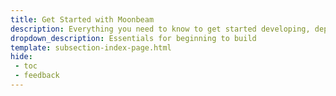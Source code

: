 ```yaml
---
title: Get Started with Moonbeam
description: Everything you need to know to get started developing, deploying, and interacting with smart contracts on Moonbeam.
dropdown_description: Essentials for beginning to build
template: subsection-index-page.html
hide: 
 - toc
 - feedback
---
```

